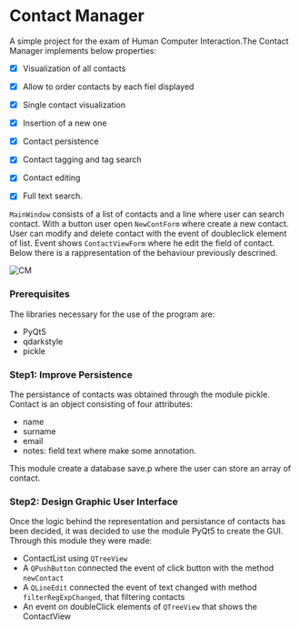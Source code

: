 # Contact Manager

A simple project for the exam of Human Computer Interaction.The Contact Manager implements below properties:
- [x] Visualization of all contacts
- [x] Allow to order contacts by each fiel displayed
- [x] Single contact visualization
- [x] Insertion of a new one
- [x] Contact persistence
- [x] Contact tagging and tag search
- [x] Contact editing
- [x] Full text search.


```MainWindow``` consists of a list of contacts and a line where user can search contact. With a button user open ```NewContForm``` where create a new contact. User can modify and delete contact with the event of doubleclick element of list. Event shows ```ContactViewForm``` where he edit the field of contact. Below there is a rappresentation of the behaviour previously descrined.      

![CM](https://github.com/leonardocasini/ContactManager/blob/master/Mockup/mockup.png)

### Prerequisites

The libraries necessary for the use of the program are:

* PyQt5
* qdarkstyle
* pickle



### Step1: Improve Persistence
The persistance of contacts was obtained through the module pickle. Contact is an object consisting of four attributes:
 * name
 * surname
 * email
 * notes: field text where make some annotation.

This module create a database save.p where the user can store an array of contact. 

### Step2: Design Graphic User Interface
Once the logic behind the representation and persistance of contacts has been decided, it was decided to use the module PyQt5 to create the GUI. Through this module they were made:
 * ContactList using ```QTreeView```
 * A ```QPushButton``` connected the event of click button with the method ```newContact```
 * A ```QLineEdit``` connected the event of text changed with method ```filterRegExpChanged```, that filtering contacts
 * An event on doubleClick elements of ```QTreeView``` that shows the ContactView



